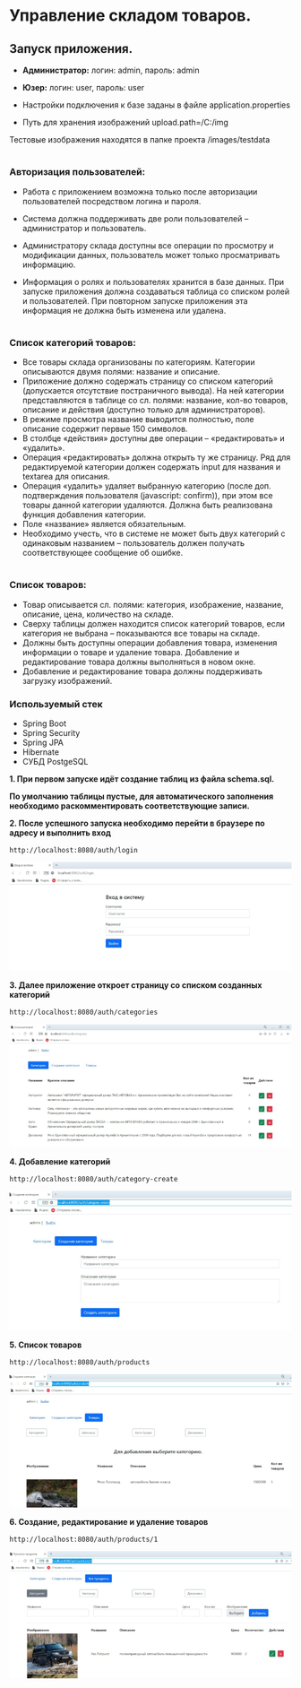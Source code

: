 # Управление складом товаров.

## Запуск приложения.

* **Администратор:** логин: admin, пароль: admin

* **Юзер:** логин: user, пароль: user

* Настройки подключения к базе заданы в файле application.properties 
* Путь для хранения изображений  upload.path=/C:/img

Тестовые изображения находятся в папке проекта /images/testdata

#

### Авторизация пользователей:

* Работа с приложением возможна только после авторизации пользователей посредством логина и пароля.

* Система должна поддерживать две роли пользователей – администратор и пользователь.

* Администратору склада доступны все операции по просмотру и модификации данных, пользователь может только просматривать информацию.

* Информация о ролях  и пользователях хранится в базе данных. При запуске приложения должна создаваться таблица со списком ролей и пользователей. При повторном запуске приложения эта информация не должна быть изменена или удалена.


#
### 	Список категорий товаров:

* Все товары склада организованы по категориям. Категории описываются двумя полями: название и описание. 
* Приложение должно содержать страницу со списком категорий (допускается отсутствие постраничного вывода). На ней категории представляются в таблице со сл. полями: название, кол-во товаров, описание и действия (доступно только для администраторов). 
* В режиме просмотра название выводится полностью, поле описание содержит первые 150 символов. 
* В столбце «действия» доступны две операции – «редактировать» и «удалить».
* Операция «редактировать» должна открыть ту же страницу. Ряд для редактируемой категории должен содержать input для названия и textarea для описания.
* Операция «удалить» удаляет выбранную категорию (после доп. подтверждения пользователя (javascript: confirm)), при этом все товары данной категории удаляются.
Должна быть реализована функция добавления категории.
* Поле «название» является обязательным.
* Необходимо учесть, что в системе не может быть двух категорий с одинаковым названием – пользователь должен получать соответствующее сообщение об ошибке.



#
### 	Список товаров:

* Товар описывается сл. полями: категория, изображение, название, описание, цена, количество на складе.
* Сверху таблицы должен находится список категорий товаров, если категория не выбрана – показываются все товары на складе.
* Должны быть доступны операции добавления товара, изменения информации о товаре и удаление товара. Добавление и редактирование товара должны выполняться в новом окне. 
* Добавление и редактирование товара должны поддерживать загрузку изображений.



### Используемый стек

* Spring Boot
* Spring Security
* Spring JPA
* Hibernate
* СУБД PostgeSQL



**1. При первом запуске идёт создание таблиц из файла schema.sql.**

**По умолчанию таблицы пустые, для автоматического заполнения необходимо раскомментировать соответствующие записи.** 

**2. После успешного запуска необходимо перейти в браузере по адресу и выполнить вход**

```
http://localhost:8080/auth/login
```

![Страница входа](images/1.jpg)


**3. Далее приложение откроет страницу со списком созданных категорий**

```
http://localhost:8080/auth/categories
```

![Страница входа](images/2.jpg)


**4. Добавление категорий**

```
http://localhost:8080/auth/category-create
```

![Страница входа](images/3.jpg)


**5. Список товаров**

```
http://localhost:8080/auth/products
```

![Страница входа](images/4.jpg)

**6. Создание, редактирование и удаление товаров**

```
http://localhost:8080/auth/products/1
```

![Страница входа](images/5.jpg)


